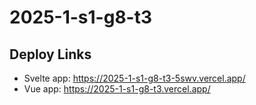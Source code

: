 # 2025-1-s1-g8-t3

## Deploy Links 
- Svelte app: https://2025-1-s1-g8-t3-5swv.vercel.app/
- Vue app: https://2025-1-s1-g8-t3.vercel.app/
